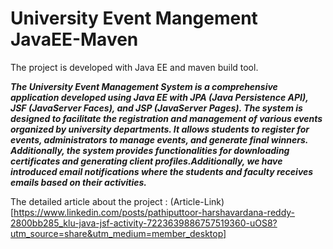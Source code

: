 # University Event Mangement JavaEE-Maven
 The project is developed with Java EE and maven build tool.

***The University Event Management System is a comprehensive application developed using Java EE with JPA (Java Persistence API), JSF (JavaServer Faces), and JSP (JavaServer Pages). The system is designed to facilitate the registration and management of various events organized by university departments. It allows students to register for events, administrators to manage events, and generate final winners. Additionally, the system provides functionalities for downloading certificates and generating client profiles.Additionally, we have introduced email notifications where the students and faculty receives emails based on their activities.***

The detailed article about the project : (Article-Link)[https://www.linkedin.com/posts/pathiputtoor-harshavardana-reddy-2800bb285_klu-java-jsf-activity-7223639886757519360-uOS8?utm_source=share&utm_medium=member_desktop]
